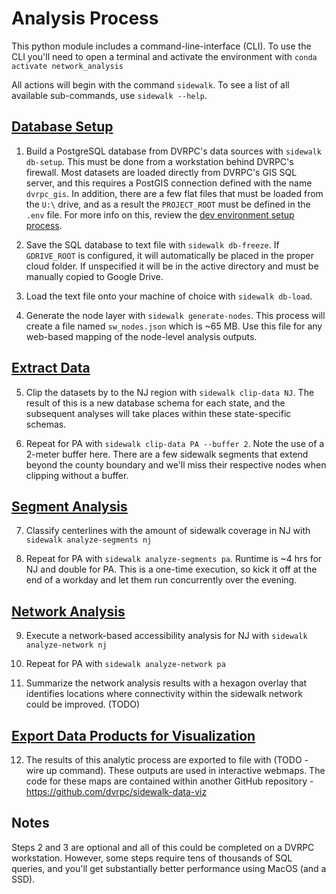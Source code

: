 # Analysis Process

This python module includes a command-line-interface (CLI). To use the CLI you'll need to open a terminal and activate the environment with ``conda activate network_analysis``


All actions will begin with the command ``sidewalk``. To see a list of all available sub-commands, use ``sidewalk --help``.


## [Database Setup](../sidewalk_gaps/db_setup)


1) Build a PostgreSQL database from DVRPC's data sources with ``sidewalk db-setup``. This must be done from a workstation behind DVRPC's firewall. Most datasets are loaded directly from DVRPC's GIS SQL server, and this requires a PostGIS connection defined with the name ``dvrpc_gis``. In addition, there are a few flat files that must be loaded from the ``U:\`` drive, and as a result the ``PROJECT_ROOT`` must be defined in the ``.env`` file. For more info on this, review the [dev environment setup process](dev_environment.md).


2) Save the SQL database to text file with ``sidewalk db-freeze``. If ``GDRIVE_ROOT`` is configured, it will automatically be placed in the proper cloud folder. If unspecified it will be in the active directory and must be manually copied to Google Drive.


3) Load the text file onto your machine of choice with ``sidewalk db-load``.


4) Generate the node layer with ``sidewalk generate-nodes``. This process will create a file named ``sw_nodes.json`` which is ~65 MB. Use this file for any web-based mapping of the node-level analysis outputs.


## [Extract Data](../sidewalk_gaps/extract_data)


5) Clip the datasets by to the NJ region with ``sidewalk clip-data NJ``. The result of this is a new database schema for each state, and the subsequent analyses will take places within these state-specific schemas.


6) Repeat for PA with ``sidewalk clip-data PA --buffer 2``. Note the use of a 2-meter buffer here. There are a few sidewalk segments that extend beyond the county boundary and we'll miss their respective nodes when clipping without a buffer.


## [Segment Analysis](../sidewalk_gaps/segments)


7) Classify centerlines with the amount of sidewalk coverage in NJ with ``sidewalk analyze-segments nj`` 

8) Repeat for PA with ``sidewalk analyze-segments pa``. Runtime is ~4 hrs for NJ and double for PA. This is a one-time execution, so kick it off at the end of a workday and let them run concurrently over the evening.


## [Network Analysis](../sidewalk_gaps/accessibility)


9) Execute a network-based accessibility analysis for NJ with ``sidewalk analyze-network nj``

10) Repeat for PA with ``sidewalk analyze-network pa``

11) Summarize the network analysis results with a hexagon overlay that identifies locations where connectivity within the sidewalk network could be improved. (TODO)


## [Export Data Products for Visualization](../sidewalk_gaps/data_viz)


12) The results of this analytic process are exported to file with (TODO - wire up command). These outputs are used in interactive webmaps. The code for these maps are contained within another GitHub repository - https://github.com/dvrpc/sidewalk-data-viz




## Notes

Steps 2 and 3 are optional and all of this could be completed on a DVRPC workstation. However, some steps require tens of thousands of SQL queries, and you'll get substantially better performance using MacOS (and a SSD).